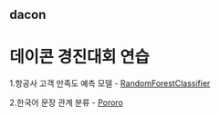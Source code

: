 ## dacon
# 데이콘 경진대회 연습
1.항공사 고객 만족도 예측 모델
    -   [RandomForestClassifier](https://github.com/suhyehye/dacon/tree/main/1.%ED%95%AD%EA%B3%B5%EC%82%AC%20%EA%B3%A0%EA%B0%9D%EB%A7%8C%EC%A1%B1%EB%8F%84%20%EC%98%88%EC%B8%A1)
  
2.한국어 문장 관계 분류
    -   [Pororo](https://github.com/suhyehye/dacon/tree/main/2.%ED%95%9C%EA%B5%AD%EC%96%B4%20%EB%AC%B8%EC%9E%A5%20%EA%B4%80%EA%B3%84%20%EB%B6%84%EB%A5%98)
